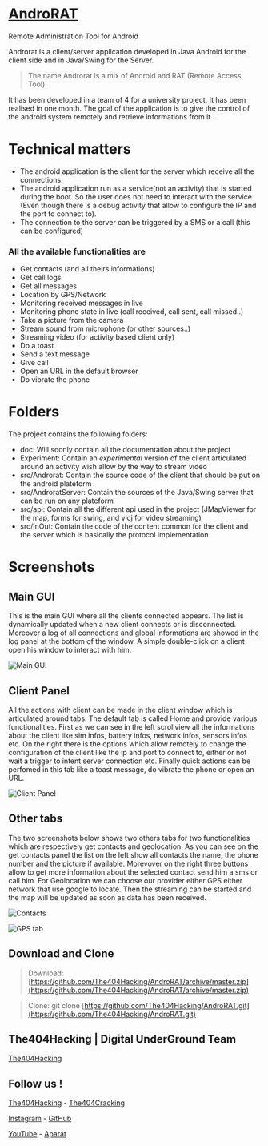 [AndroRAT](https://github.com/The404Hacking/AndroRAT)
========

Remote Administration Tool for Android

Androrat is a client/server application developed in Java Android for the client side and in Java/Swing for the Server.

> The name Androrat is a mix of Android and RAT (Remote Access Tool).

It has been developed in a team of 4 for a university project. It has been realised in one month. The goal of the application is to give the control of the android system remotely and retrieve informations from it.

# Technical matters

* The android application is the client for the server which receive all the connections. 
* The android application run as a service(not an activity) that is started during the boot. So the user does not need to interact with the service (Even though there is a debug activity that allow to configure the IP and the port to connect to). 
* The connection to the server can be triggered by a SMS or a call (this can be configured)

### All the available functionalities are

* Get contacts (and all theirs informations) 
* Get call logs 
* Get all messages 
* Location by GPS/Network 
* Monitoring received messages in live 
* Monitoring phone state in live (call received, call sent, call missed..) 
* Take a picture from the camera 
* Stream sound from microphone (or other sources..) 
* Streaming video (for activity based client only) 
* Do a toast 
* Send a text message 
* Give call 
* Open an URL in the default browser 
* Do vibrate the phone

# Folders

The project contains the following folders:

* doc: Will soonly contain all the documentation about the project
* Experiment: Contain an *experimental* version of the client articulated around an activity wish allow by the way to stream video
* src/Androrat: Contain the source code of the client that should be put on the android plateform
* src/AndroratServer: Contain the sources of the Java/Swing server that can be run on any plateform
* src/api: Contain all the different api used in the project (JMapViewer for the map, forms for swing, and vlcj for video streaming)
* src/InOut: Contain the code of the content common for the client and the server which is basically the protocol implementation

# Screenshots

## Main GUI

This is the main GUI where all the clients connected appears. The list is dynamically updated when a new client connects or is disconnected. Moreover a log of all connections and global informations are showed in the log panel at the bottom of the window. A simple double-click on a client open his window to interact with him.

![Main GUI](https://raw.github.com/The404Hacking/AndroRAT/master/doc/main.png?raw=true)

## Client Panel

All the actions with client can be made in the client window which is articulated around tabs. The default tab is called Home and provide various functionalities. First as we can see in the left scrollview all the informations about the client like sim infos, battery infos, network infos, sensors infos etc. On the right there is the options which allow remotely to change the configuration of the client like the ip and port to connect to, either or not wait a trigger to intent server connection etc. Finally quick actions can be perfomed in this tab like a toast message, do vibrate the phone or open an URL.

![Client Panel](https://raw.github.com/The404Hacking/AndroRAT/master/doc/homepanel.png?raw=true)

## Other tabs

The two screenshots below shows two others tabs for two functionalities which are respectively get contacts and geolocation. As you can see on the get contacts panel the list on the left show all contacts the name, the phone number and the picture if available. Morevover on the right three buttons allow to get more information about the selected contact send him a sms or call him. For Geolocation we can choose our provider either GPS either network that use google to locate. Then the streaming can be started and the map will be updated as soon as data has been received.

![Contacts](https://raw.github.com/The404Hacking/AndroRAT/master/doc/contact.png?raw=true)

![GPS tab](https://raw.github.com/The404Hacking/AndroRAT/master/doc/gps.png?raw=true)

## Download and Clone
> Download: [https://github.com/The404Hacking/AndroRAT/archive/master.zip](https://github.com/The404Hacking/AndroRAT/archive/master.zip)

> Clone: git clone [https://github.com/The404Hacking/AndroRAT.git](https://github.com/The404Hacking/AndroRAT.git)

## The404Hacking | Digital UnderGround Team
[The404Hacking](https://T.me/The404Hacking)

## Follow us !
[The404Hacking](https://T.me/The404Hacking) - [The404Cracking](https://T.me/The404Cracking)

[Instagram](https://instagram.com/The404Hacking) - [GitHub](https://github.com/The404Hacking)

[YouTube](http://yon.ir/youtube404) - [Aparat](http://www.aparat.com/The404Hacking)
